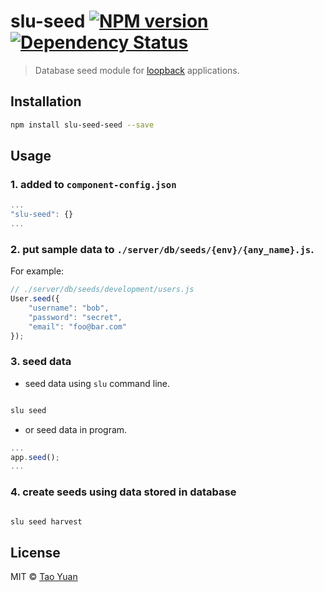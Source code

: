 # slu-seed [![NPM version][npm-image]][npm-url] [![Dependency Status][daviddm-image]][daviddm-url]

> Database seed module for [loopback](https://github.com/strongloop/loopback) applications.

## Installation

```sh
npm install slu-seed-seed --save
```
 
## Usage

### 1. added to `component-config.json`

```js
...
"slu-seed": {}
...

```
 
### 2. put sample data to `./server/db/seeds/{env}/{any_name}.js`.

For example:

```js
// ./server/db/seeds/development/users.js
User.seed({
    "username": "bob",
    "password": "secret",
    "email": "foo@bar.com"
});
```

### 3. seed data

* seed data using `slu` command line.

```sh

slu seed

```

* or seed data in program.

```js
...
app.seed();
...
```

### 4. create seeds using data stored in database

```sh

slu seed harvest

```

## License

MIT © [Tao Yuan]()

[npm-image]: https://badge.fury.io/js/slu-seed.svg
[npm-url]: https://npmjs.org/package/slu-seed
[travis-image]: https://travis-ci.org/taoyuan/slu-seed.svg?branch=master
[travis-url]: https://travis-ci.org/taoyuan/slu-seed
[daviddm-image]: https://david-dm.org/taoyuan/slu-seed.svg?theme=shields.io
[daviddm-url]: https://david-dm.org/taoyuan/slu-seed
[coveralls-image]: https://coveralls.io/repos/taoyuan/slu-seed/badge.svg
[coveralls-url]: https://coveralls.io/r/taoyuan/slu-seed
